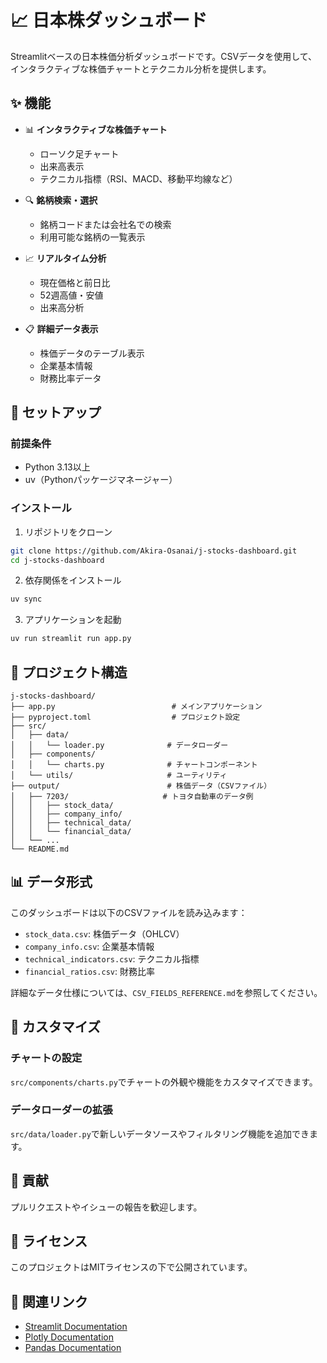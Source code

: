 # 📈 日本株ダッシュボード

Streamlitベースの日本株価分析ダッシュボードです。CSVデータを使用して、インタラクティブな株価チャートとテクニカル分析を提供します。

## ✨ 機能

- 📊 **インタラクティブな株価チャート**
  - ローソク足チャート
  - 出来高表示
  - テクニカル指標（RSI、MACD、移動平均線など）
  
- 🔍 **銘柄検索・選択**
  - 銘柄コードまたは会社名での検索
  - 利用可能な銘柄の一覧表示
  
- 📈 **リアルタイム分析**
  - 現在価格と前日比
  - 52週高値・安値
  - 出来高分析
  
- 📋 **詳細データ表示**
  - 株価データのテーブル表示
  - 企業基本情報
  - 財務比率データ

## 🚀 セットアップ

### 前提条件

- Python 3.13以上
- uv（Pythonパッケージマネージャー）

### インストール

1. リポジトリをクローン
```bash
git clone https://github.com/Akira-Osanai/j-stocks-dashboard.git
cd j-stocks-dashboard
```

2. 依存関係をインストール
```bash
uv sync
```

3. アプリケーションを起動
```bash
uv run streamlit run app.py
```

## 📁 プロジェクト構造

```
j-stocks-dashboard/
├── app.py                          # メインアプリケーション
├── pyproject.toml                  # プロジェクト設定
├── src/
│   ├── data/
│   │   └── loader.py              # データローダー
│   ├── components/
│   │   └── charts.py              # チャートコンポーネント
│   └── utils/                     # ユーティリティ
├── output/                        # 株価データ（CSVファイル）
│   ├── 7203/                     # トヨタ自動車のデータ例
│   │   ├── stock_data/
│   │   ├── company_info/
│   │   ├── technical_data/
│   │   └── financial_data/
│   └── ...
└── README.md
```

## 📊 データ形式

このダッシュボードは以下のCSVファイルを読み込みます：

- `stock_data.csv`: 株価データ（OHLCV）
- `company_info.csv`: 企業基本情報
- `technical_indicators.csv`: テクニカル指標
- `financial_ratios.csv`: 財務比率

詳細なデータ仕様については、`CSV_FIELDS_REFERENCE.md`を参照してください。

## 🎨 カスタマイズ

### チャートの設定

`src/components/charts.py`でチャートの外観や機能をカスタマイズできます。

### データローダーの拡張

`src/data/loader.py`で新しいデータソースやフィルタリング機能を追加できます。

## 🤝 貢献

プルリクエストやイシューの報告を歓迎します。

## 📄 ライセンス

このプロジェクトはMITライセンスの下で公開されています。

## 🔗 関連リンク

- [Streamlit Documentation](https://docs.streamlit.io/)
- [Plotly Documentation](https://plotly.com/python/)
- [Pandas Documentation](https://pandas.pydata.org/docs/)
